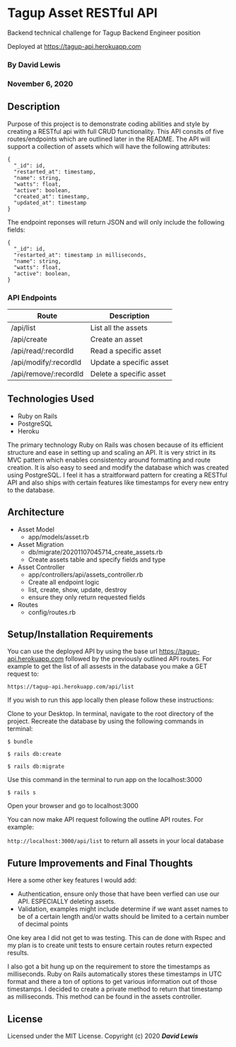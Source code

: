 # Tagup Asset RESTful API

Backend technical challenge for Tagup Backend Engineer position

Deployed at https://tagup-api.herokuapp.com

### By David Lewis

### November 6, 2020

## Description

Purpose of this project is to demonstrate coding abilities and style by creating a RESTful api with full CRUD functionality. This API consits of five routes/endpoints which are outlined later in the README. The API will support a collection of assets which will have the following attributes:

```JS
{
  "_id": id,
  "restarted_at": timestamp,
  "name": string,
  "watts": float,
  "active": boolean,
  "created_at": timestamp,
  "updated_at": timestamp
}
```

The endpoint reponses will return JSON and will only include the following fields:

```JS
{
  "_id": id,
  "restarted_at": timestamp in milliseconds,
  "name": string,
  "watts": float,
  "active": boolean,
}
```

### API Endpoints

| Route                 | Description             |
| --------------------- | ----------------------- |
| /api/list             | List all the assets     |
| /api/create           | Create an asset         |
| /api/read/:recordId   | Read a specific asset   |
| /api/modify/:recordId | Update a specific asset |
| /api/remove/:recordId | Delete a specific asset |

## Technologies Used

- Ruby on Rails
- PostgreSQL
- Heroku

The primary technology Ruby on Rails was chosen because of its efficient structure and ease in setting up and scaling an API. It is very strict in its MVC pattern which enables consistentcy around formatting and route creation. It is also easy to seed and modify the database which was created using PostgreSQL. I feel it has a straitforward pattern for creating a RESTful API and also ships with certain features like timestamps for every new entry to the database.

## Architecture

- Asset Model
  - app/models/asset.rb
- Asset Migration
  - db/migrate/20201107045714_create_assets.rb
  - Create assets table and specify fields and type
- Asset Controller
  - app/controllers/api/assets_controller.rb
  - Create all endpoint logic
  - list, create, show, update, destroy
  - ensure they only return requested fields
- Routes
  - config/routes.rb

## Setup/Installation Requirements

You can use the deployed API by using the base url https://tagup-api.herokuapp.com followed by the previously outlined API routes. For example to get the list of all assests in the database you make a GET request to:

`https://tagup-api.herokuapp.com/api/list`

If you wish to run this app locally then please follow these instructions:

Clone to your Desktop.
In terminal, navigate to the root directory of the project.
Recreate the database by using the following commands in terminal:

```
$ bundle
```

```
$ rails db:create
```

```
$ rails db:migrate
```

Use this command in the terminal to run app on the localhost:3000

```
$ rails s
```

Open your browser and go to localhost:3000

You can now make API request following the outline API routes. For example:

`http://localhost:3000/api/list` to return all assets in your local database

## Future Improvements and Final Thoughts

Here a some other key features I would add:

- Authentication, ensure only those that have been verfied can use our API. ESPECIALLY deleting assets.
- Validation, examples might include determine if we want asset names to be of a certain length and/or watts should be limited to a certain number of decimal points

One key area I did not get to was testing. This can de done with Rspec and my plan is to create unit tests to ensure certain routes return expected results.

I also got a bit hung up on the requirement to store the timestamps as milliseconds. Ruby on Rails automatically stores these timestamps in UTC format and there a ton of options to get various information out of those timestamps. I decided to create a private method to return that timestamp as milliseconds. This method can be found in the assets controller.

## License

Licensed under the MIT License.
Copyright (c) 2020 **_David Lewis_**
